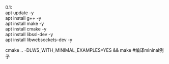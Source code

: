 0.1:  
apt update -y  
apt install g++ -y  
apt install make -y  
apt install cmake -y  
apt install libssl-dev -y  
apt install libwebsockets-dev -y  

cmake .. -DLWS_WITH_MINIMAL_EXAMPLES=YES && make #编译mininal例子
